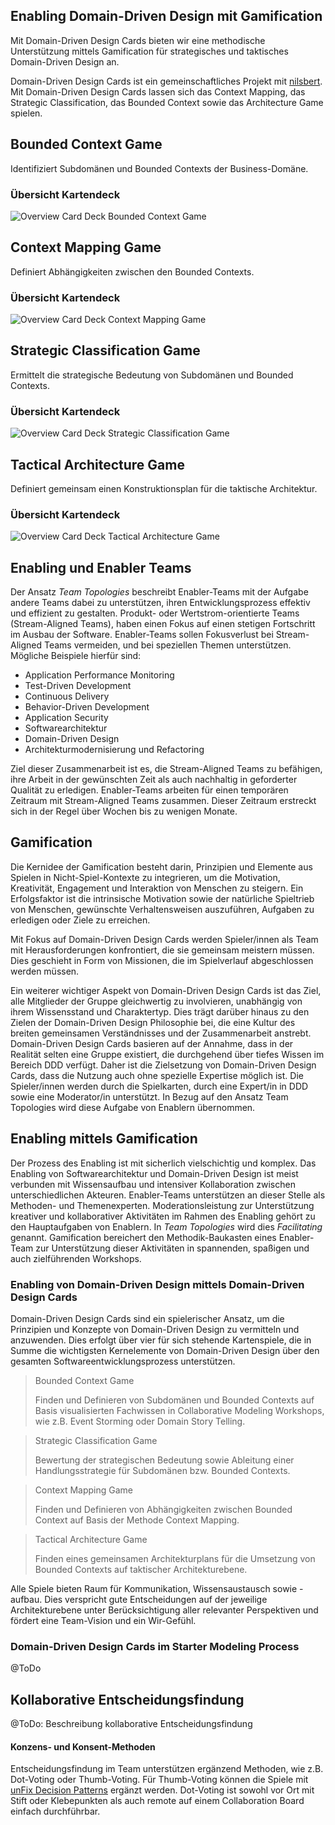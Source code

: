 ## Enabling Domain-Driven Design mit Gamification

Mit Domain-Driven Design Cards bieten wir eine methodische Unterstützung mittels Gamification 
für strategisches und taktisches Domain-Driven Design an.

Domain-Driven Design Cards ist ein gemeinschaftliches Projekt mit [nilsbert](https://github.com/nilsbert). 
Mit Domain-Driven Design Cards lassen sich das Context Mapping, das Strategic Classification, 
das Bounded Context sowie das Architecture Game spielen.

## Bounded Context Game

Identifiziert Subdomänen und Bounded Contexts der Business-Domäne.

### Übersicht Kartendeck

![Overview Card Deck Bounded Context Game](../img/Bounded_Context_Game_Cards_Overview.png)

## Context Mapping Game

Definiert Abhängigkeiten zwischen den Bounded Contexts.

### Übersicht Kartendeck

![Overview Card Deck Context Mapping Game](../img/Context_Mapping_Game_Cards_Overview.png)

## Strategic Classification Game

Ermittelt die strategische Bedeutung von Subdomänen und Bounded Contexts.

### Übersicht Kartendeck

![Overview Card Deck Strategic Classification Game](../img/Strategic_Classification_Game_Cards_Overview.png)

## Tactical Architecture Game

Definiert gemeinsam einen Konstruktionsplan für die taktische Architektur.

### Übersicht Kartendeck

![Overview Card Deck Tactical Architecture Game](../img/Tactical_Architecture_Game_Cards_Overview.png)

## Enabling und Enabler Teams

Der Ansatz _Team Topologies_ beschreibt Enabler-Teams mit der Aufgabe andere Teams dabei zu unterstützen, ihren Entwicklungsprozess
effektiv und effizient zu gestalten. Produkt- oder Wertstrom-orientierte Teams (Stream-Aligned Teams), haben einen Fokus
auf einen stetigen Fortschritt im Ausbau der Software. Enabler-Teams sollen Fokusverlust bei Stream-Aligned Teams
vermeiden, und bei speziellen Themen unterstützen. Mögliche Beispiele hierfür sind:
* Application Performance Monitoring
* Test-Driven Development
* Continuous Delivery
* Behavior-Driven Development
* Application Security
* Softwarearchitektur
* Domain-Driven Design
* Architekturmodernisierung und Refactoring

Ziel dieser Zusammenarbeit ist es, die Stream-Aligned Teams zu befähigen, ihre Arbeit in der gewünschten Zeit
als auch nachhaltig in geforderter Qualität zu erledigen.
Enabler-Teams arbeiten für einen temporären Zeitraum mit Stream-Aligned Teams zusammen. Dieser Zeitraum erstreckt sich
in der Regel über Wochen bis zu wenigen Monate.

## Gamification

Die Kernidee der Gamification besteht darin, Prinzipien und Elemente aus Spielen in Nicht-Spiel-Kontexte zu integrieren,
um die Motivation, Kreativität, Engagement und Interaktion von Menschen zu steigern. Ein Erfolgsfaktor ist die intrinsische
Motivation sowie der natürliche Spieltrieb von Menschen, gewünschte Verhaltensweisen auszuführen, Aufgaben zu erledigen
oder Ziele zu erreichen.

Mit Fokus auf Domain-Driven Design Cards werden Spieler/innen als Team mit Herausforderungen
konfrontiert, die sie gemeinsam meistern müssen. Dies geschieht in Form von Missionen, die im Spielverlauf abgeschlossen
werden müssen.

Ein weiterer wichtiger Aspekt von Domain-Driven Design Cards ist das Ziel, alle Mitglieder der Gruppe gleichwertig zu
involvieren, unabhängig von ihrem Wissensstand und Charaktertyp. Dies trägt darüber hinaus zu den Zielen der
Domain-Driven Design Philosophie bei, die eine Kultur des breiten gemeinsamen Verständnisses und der Zusammenarbeit
anstrebt. Domain-Driven Design Cards basieren auf der Annahme, dass in der Realität selten eine Gruppe existiert,
die durchgehend über tiefes Wissen im Bereich DDD verfügt. Daher ist die Zielsetzung von Domain-Driven Design Cards,
dass die Nutzung auch ohne spezielle Expertise möglich ist. Die Spieler/innen werden durch die Spielkarten,
durch eine Expert/in in DDD sowie eine Moderator/in unterstützt.
In Bezug auf den Ansatz Team Topologies wird diese Aufgabe von Enablern übernommen.

## Enabling mittels Gamification

Der Prozess des Enabling ist mit sicherlich vielschichtig und komplex. Das Enabling von Softwarearchitektur und
Domain-Driven Design ist meist verbunden mit Wissensaufbau und intensiver Kollaboration zwischen unterschiedlichen Akteuren.
Enabler-Teams unterstützen an dieser Stelle als Methoden- und Themenexperten. Moderationsleistung zur Unterstützung kreativer
und kollaborativer Aktivitäten im Rahmen des Enabling gehört zu den Hauptaufgaben von Enablern.
In _Team Topologies_ wird dies _Facilitating_ genannt.
Gamification bereichert den Methodik-Baukasten eines Enabler-Team zur Unterstützung dieser Aktivitäten in spannenden, spaßigen
und auch zielführenden Workshops.

### Enabling von Domain-Driven Design mittels Domain-Driven Design Cards

Domain-Driven Design Cards sind ein spielerischer Ansatz, um die Prinzipien und Konzepte von Domain-Driven Design
zu vermitteln und anzuwenden. Dies erfolgt über vier für sich stehende Kartenspiele, die in Summe die wichtigsten Kernelemente
von Domain-Driven Design über den gesamten Softwareentwicklungsprozess unterstützen.

> Bounded Context Game
>
> Finden und Definieren von Subdomänen und Bounded Contexts auf Basis visualisierten Fachwissen in Collaborative Modeling Workshops, wie z.B. Event Storming oder Domain Story Telling.

> Strategic Classification Game
>
> Bewertung der strategischen Bedeutung sowie Ableitung einer Handlungsstrategie für Subdomänen bzw. Bounded Contexts.

> Context Mapping Game
>
> Finden und Definieren von Abhängigkeiten zwischen Bounded Context auf Basis der Methode Context Mapping.


> Tactical Architecture Game
>
> Finden eines gemeinsamen Architekturplans für die Umsetzung von Bounded Contexts auf taktischer Architekturebene.

Alle Spiele bieten Raum für Kommunikation, Wissensaustausch sowie -aufbau. Dies verspricht gute Entscheidungen
auf der jeweilige Architekturebene unter Berücksichtigung aller relevanter Perspektiven
und fördert eine Team-Vision und ein Wir-Gefühl.

### Domain-Driven Design Cards im Starter Modeling Process

@ToDo

## Kollaborative Entscheidungsfindung

@ToDo: Beschreibung kollaborative Entscheidungsfindung

#### Konzens- und Konsent-Methoden

Entscheidungsfindung im Team unterstützen ergänzend Methoden, wie z.B. Dot-Voting oder Thumb-Voting.
Für Thumb-Voting können die Spiele mit [unFix Decision Patterns](https://unfix.com/decision-patterns) ergänzt werden.
Dot-Voting ist sowohl vor Ort mit Stift oder Klebepunkten als auch remote auf einem Collaboration Board einfach durchführbar.
